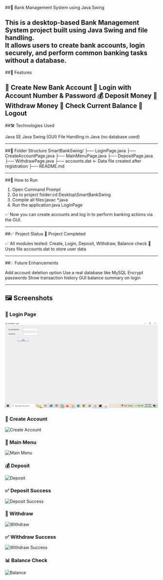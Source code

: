 ##🏦 Bank Management System using Java Swing

This is a desktop-based Bank Management System project built using **Java Swing** and **file handling**.  
It allows users to create bank accounts, login securely, and perform common banking tasks without a database.
---

##🚀 Features

🧾 Create New Bank Account
🔐 Login with Account Number & Password
💰 Deposit Money
💸 Withdraw Money
👀 Check Current Balance
🔁 Logout
---

##🛠 Technologies Used

Java SE
Java Swing (GUI)
File Handling in Java (no database used)

---

##📁 Folder Structure
SmartBankSwing/ ├── LoginPage.java 
                ├── CreateAccountPage.java 
                ├── MainMenuPage.java 
                ├── DepositPage.java 
                ├── WithdrawPage.java
                ├── accounts.dat   ← Data file created after registration 
                ├── README.md

---

##📌 How to Run

1. Open Command Prompt 
2. Go to project folder:cd Desktop\SmartBankSwing
3. Compile all files:javac *.java
4. Run the application:java LoginPage

✅ Now you can create accounts and log in to perform banking actions via the GUI.

---

##✅ Project Status
🎯 Project Completed

✅ All modules tested: Create, Login, Deposit, Withdraw, Balance check
📁 Uses file accounts.dat to store user data


---

##💡 Future Enhancements

Add account deletion option
Use a real database like MySQL
Encrypt passwords
Show transaction history
GUI balance summary on login


---

## 🖼 Screenshots

### 🔐 Login Page
![Login Page](Screenshots/LoginPage.png)

### 📝 Create Account
![Create Account](Screenshots/CreateAccountPage.png)

### 🧭 Main Menu
![Main Menu](Screenshots/MainMenuPage.png)

### 💰 Deposit
![Deposit](Screenshots/Deposit_Before.png)

### ✅ Deposit Success
![Deposit Success](Screenshots/Deposit_After.png)

### 💸 Withdraw
![Withdraw](Screenshots/Withdraw_Before.png)

### ✅ Withdraw Success
![Withdraw Success](Screenshots/Withdraw_After.png)

### 📊 Balance Check
![Balance](Screenshots/Balance_Final.png)
